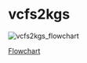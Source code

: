 # vcfs2kgs

![vcfs2kgs_flowchart](https://github.com/collaborativebioinformatics/vcfs2kgs/assets/12094168/783fc166-377e-43c8-9438-63d648df59cd)


[Flowchart](vcfs2kgs_flowchart.pdf)
